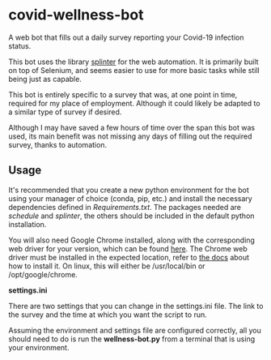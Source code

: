 # covid-wellness-bot
A web bot that fills out a daily survey reporting your Covid-19 infection status. 

This bot uses the library [splinter](https://splinter.readthedocs.io/en/latest/) for the web automation. It is primarily built on top of Selenium, and seems easier to use for more basic tasks while still being just as capable.

This bot is entirely specific to a survey that was, at one point in time, required for my place of employment. Although it could likely be adapted to a similar type of survey if desired.

Although I may have saved a few hours of time over the span this bot was used, its main benefit was not missing any days of filling out the required survey, thanks to automation. 

## Usage

It's recommended that you create a new python environment for the bot using your manager of choice (conda, pip, etc.) and install the necessary dependencies defined in *Requirements.txt*. The packages needed are *schedule* and *splinter*, the others should be included in the default python installation.

You will also need Google Chrome installed, along with the corresponding web driver for your version, which can be found [here](https://chromedriver.chromium.org/downloads). The Chrome web driver must be installed in the expected location, refer to [the docs](https://chromedriver.chromium.org/downloads) about how to install it. On linux, this will either be /usr/local/bin or /opt/google/chrome.

**settings.ini**

There are two settings that you can change in the settings.ini file. The link to the survey and the time at which you want the script to run.

Assuming the environment and settings file are configured correctly, all you should need to do is run the **wellness-bot.py** from a terminal that is using your environment.

